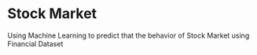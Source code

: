 # Stock Market
Using Machine Learning to predict that the behavior of Stock Market using Financial Dataset
